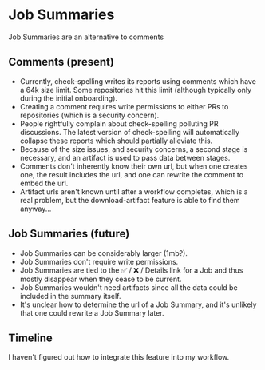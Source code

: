 # Job Summaries

Job Summaries are an alternative to comments

## Comments (present)

* Currently, check-spelling writes its reports using comments which have a 64k size limit. Some repositories hit this limit (although typically only during the initial onboarding).
* Creating a comment requires write permissions to either PRs to repositories (which is a security concern).
* People rightfully complain about check-spelling polluting PR discussions. The latest version of check-spelling will automatically collapse these reports which should partially alleviate this.
* Because of the size issues, and security concerns, a second stage is necessary, and an artifact is used to pass data between stages.
* Comments don't inherently know their own url, but when one creates one, the result includes the url, and one can rewrite the comment to embed the url.
* Artifact urls aren't known until after a workflow completes, which is a real problem, but the download-artifact feature is able to find them anyway...

## Job Summaries (future)

* Job Summaries can be considerably larger (1mb?).
* Job Summaries don't require write permissions.
* Job Summaries are tied to the ✅ / ❌ / Details link for a Job and thus mostly disappear when they cease to be current.
* Job Summaries wouldn't need artifacts since all the data could be included in the summary itself.
* It's unclear how to determine the url of a Job Summary, and it's unlikely that one could rewrite a Job Summary later.

## Timeline

I haven't figured out how to integrate this feature into my workflow. 